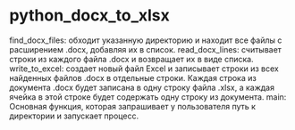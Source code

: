 # python_docx_to_xlsx

find_docx_files:  обходит указанную директорию и находит все файлы с расширением .docx, добавляя их в список.
read_docx_lines: считывает строки из каждого файла .docx и возвращает их в виде списка.
write_to_excel: создает новый файл Excel и записывает строки из всех найденных файлов .docx в отдельные строки. 
Каждая строка из документа .docx будет записана в одну строку файла .xlsx, а каждая ячейка в этой строке будет 
содержать одну строку из документа.
main: Основная функция, которая запрашивает у пользователя путь к директории и запускает процесс.
